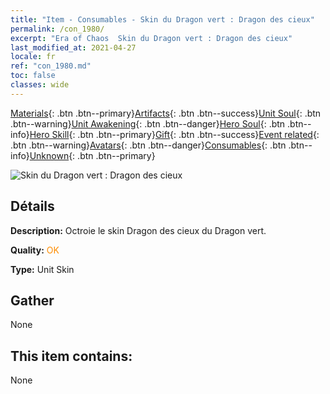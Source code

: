 ```yaml
---
title: "Item - Consumables - Skin du Dragon vert : Dragon des cieux"
permalink: /con_1980/
excerpt: "Era of Chaos  Skin du Dragon vert : Dragon des cieux"
last_modified_at: 2021-04-27
locale: fr
ref: "con_1980.md"
toc: false
classes: wide
---
```

 [Materials](/ItemsFR/){: .btn .btn--primary}[Artifacts](/ItemsFR/Artifacts/){: .btn .btn--success}[Unit Soul](/ItemsFR/UnitSoul/){: .btn .btn--warning}[Unit Awakening](/ItemsFR/UnitAwakening/){: .btn .btn--danger}[Hero Soul](/ItemsFR/HeroSoul/){: .btn .btn--info}[Hero Skill](/ItemsFR/HeroSkill/){: .btn .btn--primary}[Gift](/ItemsFR/Gift/){: .btn .btn--success}[Event related](/ItemsFR/Events/){: .btn .btn--warning}[Avatars](/ItemsFR/Avatars/){: .btn .btn--danger}[Consumables](/ItemsFR/Consumables/){: .btn .btn--info}[Unknown](/ItemsFR/Unknown/){: .btn .btn--primary}

 ![Skin du Dragon vert : Dragon des cieux](/images/u/ti_lvlongpifu.jpg)

## Détails
 **Description:** Octroie le skin Dragon des cieux du Dragon vert.

 **Quality:** <span style="color: #FF8C00">OK</span>

 **Type:** Unit Skin

## Gather

  None

## This item contains:

  None

